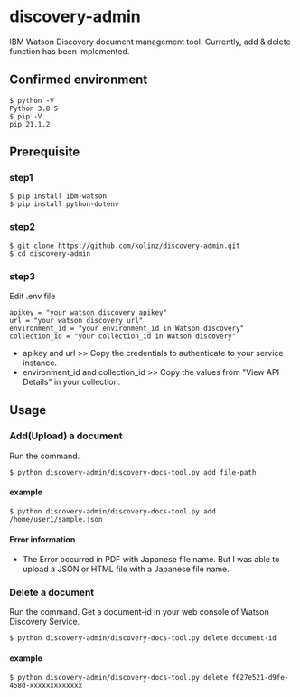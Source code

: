 # discovery-admin
IBM Watson Discovery document management tool. Currently, add & delete function has been implemented.

## Confirmed environment
```
$ python -V
Python 3.8.5
$ pip -V
pip 21.1.2
```
## Prerequisite
### step1
```
$ pip install ibm-watson
$ pip install python-dotenv
```
### step2
```
$ git clone https://github.com/kolinz/discovery-admin.git
$ cd discovery-admin
```
### step3
Edit .env file
```
apikey = "your watson discovery apikey"
url = "your watson discovery url"
environment_id = "your environment_id in Watson discovery"
collection_id = "your collection_id in Watson discovery"
```
- apikey and url >> Copy the credentials to authenticate to your service instance.
- environment_id and collection_id >> Copy the values from "View API Details" in your collection.

## Usage
### Add(Upload) a document
Run the command.
```
$ python discovery-admin/discovery-docs-tool.py add file-path
```
#### example
```
$ python discovery-admin/discovery-docs-tool.py add /home/user1/sample.json
```
#### Error information
- The Error occurred in PDF with Japanese file name. But I was able to upload a JSON or HTML file with a Japanese file name.

### Delete a document
Run the command. Get a document-id in your web console of Watson Discovery Service.
```
$ python discovery-admin/discovery-docs-tool.py delete document-id
```
#### example
```
$ python discovery-admin/discovery-docs-tool.py delete f627e521-d9fe-458d-xxxxxxxxxxxxx
```
